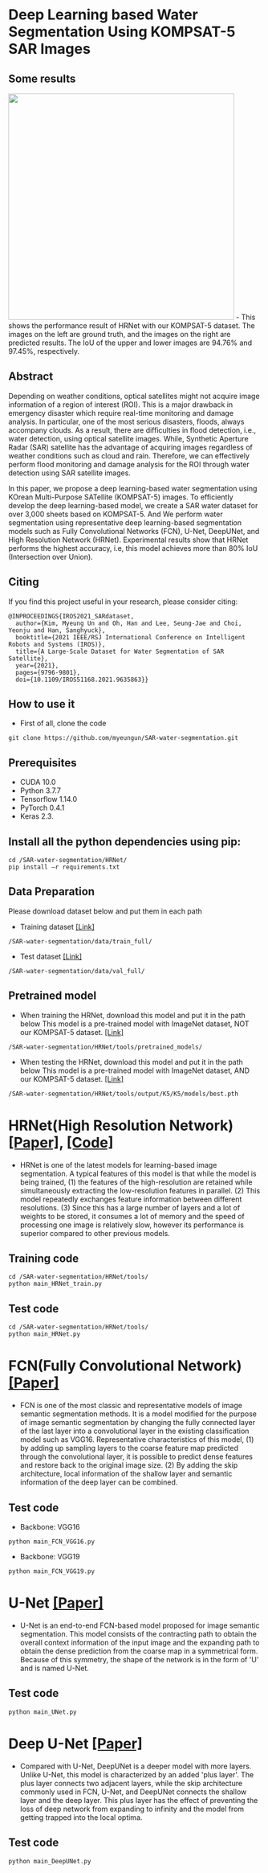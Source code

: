 # Deep Learning based Water Segmentation Using KOMPSAT-5 SAR Images
## Some results
<img src="https://user-images.githubusercontent.com/26617052/106559149-50b55f80-6568-11eb-9fcc-f78bb63819b9.JPG"  width="450">
- This shows the performance result of HRNet with our KOMPSAT-5 dataset. The images on the left are ground truth, and the images on the right are predicted results. The IoU of the upper and lower images are 94.76% and 97.45%, respectively.

## Abstract
Depending on weather conditions, optical satellites might not acquire image information of a region of interest (ROI). This is a major drawback in emergency disaster which require real-time monitoring and damage analysis. In particular, one of the most serious disasters, floods, always accompany clouds. As a result, there are difficulties in flood detection, i.e., water detection, using optical satellite images. While, Synthetic Aperture Radar (SAR) satellite has the advantage of acquiring images regardless of weather conditions such as cloud and rain. Therefore, we can effectively perform flood monitoring and damage analysis for the ROI through water detection using SAR satellite images. 

In this paper, we propose a deep learning-based water segmentation using KOrean Multi-Purpose SATellite (KOMPSAT-5) images. To efficiently develop the deep learning-based model, we create a SAR water dataset for over 3,000 sheets based on KOMPSAT-5. And We perform water segmentation using representative deep learning-based segmentation models such as Fully Convolutional Networks (FCN), U-Net, DeepUNet, and High Resolution Network (HRNet). Experimental results show that HRNet performs the highest accuracy, i.e, this model achieves more than 80\% IoU (Intersection over Union). 

## Citing
If you find this project useful in your research, please consider citing: 
```
@INPROCEEDINGS{IROS2021_SARdataset,
  author={Kim, Myeung Un and Oh, Han and Lee, Seung-Jae and Choi, Yeonju and Han, Sanghyuck},
  booktitle={2021 IEEE/RSJ International Conference on Intelligent Robots and Systems (IROS)}, 
  title={A Large-Scale Dataset for Water Segmentation of SAR Satellite}, 
  year={2021},
  pages={9796-9801},
  doi={10.1109/IROS51168.2021.9635863}}

```

## How to use it
- First of all, clone the code
```
git clone https://github.com/myeungun/SAR-water-segmentation.git
```

## Prerequisites
- CUDA 10.0
- Python 3.7.7
- Tensorflow 1.14.0
- PyTorch 0.4.1
- Keras 2.3.

## Install all the python dependencies using pip:
```
cd /SAR-water-segmentation/HRNet/
pip install –r requirements.txt
```

## Data Preparation
Please download dataset below and put them in each path
- Training dataset [[Link]](https://drive.google.com/file/d/1Ugk6c_iadvlD-ycxNQlw9SHLDDqNAn1f/view?usp=sharing)
```
/SAR-water-segmentation/data/train_full/
```
- Test dataset [[Link]](https://drive.google.com/file/d/1MbyK4ljGmin5JeRroO80qTicbYfxGVAu/view?usp=sharing)
```
/SAR-water-segmentation/data/val_full/
```

## Pretrained model
- When training the HRNet, download this model and put it in the path below
This model is a pre-trained model with ImageNet dataset, NOT our KOMPSAT-5 dataset. [[Link]](https://drive.google.com/file/d/1euYbOpJbs9di7W8IO4_hDizN_EoRWfAA/view?usp=sharing)
```
/SAR-water-segmentation/HRNet/tools/pretrained_models/
```

- When testing the HRNet, download this model and put it in the path below
This model is a pre-trained model with ImageNet dataset, AND our KOMPSAT-5 dataset. [[Link]]()
```
/SAR-water-segmentation/HRNet/tools/output/K5/K5/models/best.pth
```

# HRNet(High Resolution Network) [[Paper]](https://arxiv.org/pdf/1908.07919.pdf), [[Code]](https://github.com/HRNet/HRNet-Semantic-Segmentation)
- HRNet is one of the latest models for learning-based image segmentation. A typical features of this model is that while the model is being trained, (1) the features of the high-resolution are retained while simultaneously extracting the low-resolution features in parallel. (2) This model repeatedly exchanges feature information between different resolutions. (3) Since this has a large number of layers and a lot of weights to be stored, it consumes a lot of memory and the speed of processing one image is relatively slow, however its performance is superior compared to other previous models.

## Training code
```
cd /SAR-water-segmentation/HRNet/tools/
python main_HRNet_train.py
```
## Test code
```
cd /SAR-water-segmentation/HRNet/tools/
python main_HRNet.py
```


# FCN(Fully Convolutional Network) [[Paper]](https://www.cv-foundation.org/openaccess/content_cvpr_2015/papers/Long_Fully_Convolutional_Networks_2015_CVPR_paper.pdf)
- FCN is one of the most classic and representative models of image semantic segmentation methods. It is a model modified for the purpose of image semantic segmentation by changing the fully connected layer of the last layer into a convolutional layer in the existing classification model such as VGG16. Representative characteristics of this model, (1) by adding up sampling layers to the coarse feature map predicted through the convolutional layer, it is possible to predict dense features and restore back to the original image size. (2) By adding the skip architecture, local information of the shallow layer and semantic information of the deep layer can be combined.

## Test code 
- Backbone: VGG16
```
python main_FCN_VGG16.py
```
- Backbone: VGG19
```
python main_FCN_VGG19.py
```

# U-Net [[Paper]](https://arxiv.org/pdf/1505.04597.pdf)
- U-Net is an end-to-end FCN-based model proposed for image semantic segmentation. This model consists of the contracting path to obtain the overall context information of the input image and the expanding path to obtain the dense prediction from the coarse map in a symmetrical form. Because of this symmetry, the shape of the network is in the form of 'U' and is named U-Net.

## Test code
```
python main_UNet.py
```

# Deep U-Net [[Paper]](https://ieeexplore.ieee.org/stamp/stamp.jsp?tp=&arnumber=8370071)
- Compared with U-Net, DeepUNet is a deeper model with more layers. Unlike U-Net, this model is characterized by an added 'plus layer'. The plus layer connects two adjacent layers, while the skip architecture commonly used in FCN, U-Net, and DeepUNet connects the shallow layer and the deep layer. This plus layer has the effect of preventing the loss of deep network from expanding to infinity and the model from getting trapped into the local optima.

## Test code 
```
python main_DeepUNet.py
```
